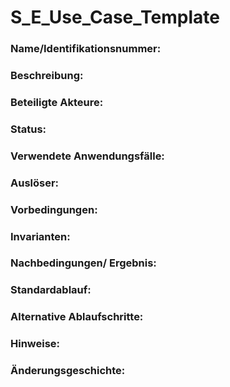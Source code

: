 # S_E_Use_Case_Template


### Name/Identifikationsnummer:

### Beschreibung:

### Beteiligte Akteure:

### Status:

### Verwendete Anwendungsfälle:

### Auslöser:

### Vorbedingungen:

### Invarianten:

### Nachbedingungen/ Ergebnis:

### Standardablauf:

### Alternative Ablaufschritte:

### Hinweise:

### Änderungsgeschichte:
